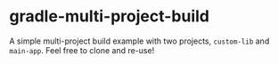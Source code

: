 # gradle-multi-project-build
A simple multi-project build example with two projects, `custom-lib` and `main-app`. Feel free to clone and re-use!
